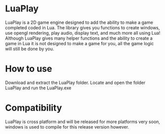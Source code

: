 # LuaPlay
LuaPlay is a 2D game engine designed to add the ability to make a game completed coded in Lua. The library gives you functions to create windows, use opengl rendering, play audio, display text, and much more all using Lua! Although LuaPlay gives many helper functions and the ability to create a game in Lua it is not designed to make a game for you, all the game logic will still be done by you.

# How to use
Download and extract the LuaPlay folder. Locate and open the folder LuaPlay and run the LuaPlay.exe 

# Compatibility 
LuaPlay is cross platform and will be released for more platforms very soon, windows is used to compile for this release version however. 
